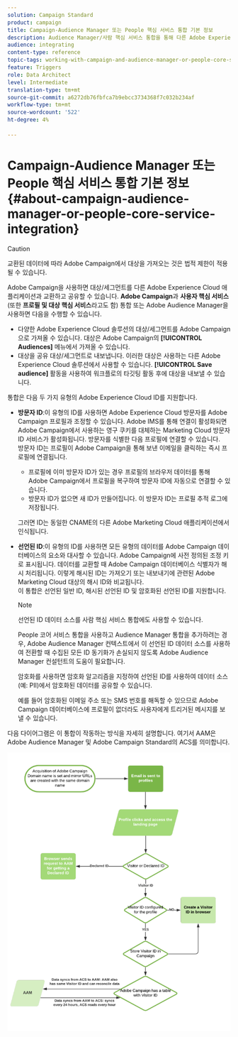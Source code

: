 ```yaml
---
solution: Campaign Standard
product: campaign
title: Campaign-Audience Manager 또는 People 핵심 서비스 통합 기본 정보
description: Audience Manager/사람 핵심 서비스 통합을 통해 다른 Adobe Experience Cloud 솔루션 내에서 대상 또는 세그먼트를 공유할 수 있습니다.
audience: integrating
content-type: reference
topic-tags: working-with-campaign-and-audience-manager-or-people-core-service
feature: Triggers
role: Data Architect
level: Intermediate
translation-type: tm+mt
source-git-commit: a6272db76fbfca7b9ebcc3734368f7c032b234af
workflow-type: tm+mt
source-wordcount: '522'
ht-degree: 4%

---
```



# Campaign-Audience Manager 또는 People 핵심 서비스 통합 기본 정보{#about-campaign-audience-manager-or-people-core-service-integration}

>[!CAUTION]
>
>교환된 데이터에 따라 Adobe Campaign에서 대상을 가져오는 것은 법적 제한이 적용될 수 있습니다.

Adobe Campaign을 사용하면 대상/세그먼트를 다른 Adobe Experience Cloud 애플리케이션과 교환하고 공유할 수 있습니다. **Adobe Campaign**&#x200B;과 **사용자 핵심 서비스**(또한 **프로필 및 대상 핵심 서비스**&#x200B;라고도 함) 통합 또는 Adobe Audience Manager을 사용하면 다음을 수행할 수 있습니다.

* 다양한 Adobe Experience Cloud 솔루션의 대상/세그먼트를 Adobe Campaign으로 가져올 수 있습니다. 대상은 Adobe Campaign의 **[!UICONTROL Audiences]** 메뉴에서 가져올 수 있습니다.
* 대상을 공유 대상/세그먼트로 내보냅니다. 이러한 대상은 사용하는 다른 Adobe Experience Cloud 솔루션에서 사용할 수 있습니다. **[!UICONTROL Save audience]** 활동을 사용하여 워크플로의 타깃팅 활동 후에 대상을 내보낼 수 있습니다.

통합은 다음 두 가지 유형의 Adobe Experience Cloud ID를 지원합니다.

* **방문자 ID**:이 유형의 ID를 사용하면 Adobe Experience Cloud 방문자를 Adobe Campaign 프로필과 조정할 수 있습니다. Adobe IMS를 통해 연결이 활성화되면 Adobe Campaign에서 사용하는 영구 쿠키를 대체하는 Marketing Cloud 방문자 ID 서비스가 활성화됩니다. 방문자를 식별한 다음 프로필에 연결할 수 있습니다.
   <br>방문자 ID는 프로필이 Adobe Campaign을 통해 보낸 이메일을 클릭하는 즉시 프로필에 연결됩니다.
   * 프로필에 이미 방문자 ID가 있는 경우 프로필의 브라우저 데이터를 통해 Adobe Campaign에서 프로필을 복구하여 방문자 ID에 자동으로 연결할 수 있습니다.
   * 방문자 ID가 없으면 새 ID가 만들어집니다. 이 방문자 ID는 프로필 추적 로그에 저장됩니다.

   그러면 ID는 동일한 CNAME의 다른 Adobe Marketing Cloud 애플리케이션에서 인식됩니다.

* **선언된 ID**:이 유형의 ID를 사용하면 모든 유형의 데이터를 Adobe Campaign 데이터베이스의 요소와 대사할 수 있습니다. Adobe Campaign에 사전 정의된 조정 키로 표시됩니다. 데이터를 교환할 때 Adobe Campaign 데이터베이스 식별자가 해시 처리됩니다. 이렇게 해시된 ID는 가져오기 또는 내보내기에 관련된 Adobe Marketing Cloud 대상의 해시 ID와 비교됩니다.
   <br>이 통합은 선언된 일반 ID, 해시된 선언된 ID 및 암호화된 선언된 ID를 지원합니다.

   >[!NOTE]
   >
   >선언된 ID 데이터 소스를 사람 핵심 서비스 통합에도 사용할 수 있습니다.
   >
   >People 코어 서비스 통합을 사용하고 Audience Manager 통합을 추가하려는 경우, Adobe Audience Manager 컨텍스트에서 이 선언된 ID 데이터 소스를 사용하여 전환할 때 수집된 모든 ID 동기화가 손실되지 않도록 Adobe Audience Manager 컨설턴트의 도움이 필요합니다.


   암호화를 사용하면 암호화 알고리즘을 지정하여 선언된 ID를 사용하여 데이터 소스(예: PII)에서 암호화된 데이터를 공유할 수 있습니다.

   예를 들어 암호화된 이메일 주소 또는 SMS 번호를 해독할 수 있으므로 Adobe Campaign 데이터베이스에 프로필이 없더라도 사용자에게 트리거된 메시지를 보낼 수 있습니다.

다음 다이어그램은 이 통합이 작동하는 방식을 자세히 설명합니다. 여기서 AAM은 Adobe Audience Manager 및 Adobe Campaign Standard의 ACS를 의미합니다.

![](assets/aam_diagram.png)